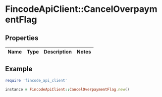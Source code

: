 # FincodeApiClient::CancelOverpaymentFlag

## Properties

| Name | Type | Description | Notes |
| ---- | ---- | ----------- | ----- |

## Example

```ruby
require 'fincode_api_client'

instance = FincodeApiClient::CancelOverpaymentFlag.new()
```

